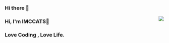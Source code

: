 ### Hi there 👋

<img align="right" src="https://github-readme-stats.vercel.app/api?username=IMCCATS&show_icons=true&icon_color=805AD5&text_color=718096&bg_color=ffffff&hide_title=true&count_private=true" />

### Hi, I'm IMCCATS👋

### Love Coding , Love Life.
